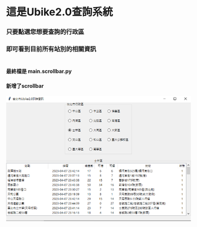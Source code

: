 # 這是Ubike2.0查詢系統
### 只要點選您想要查詢的行政區
### 即可看到目前所有站別的相關資訊
# 
#### 最終檔是 main.scrollbar.py
#### 新增了scrollbar


![Alt text](Ubike.png)

